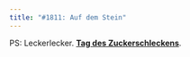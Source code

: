 ```yaml
---
title: "#1811: Auf dem Stein"
---
```


PS:
Leckerlecker. <a href="http://www.fonflatter.de/kalender"><strong>Tag des Zuckerschleckens</strong></a>. 
